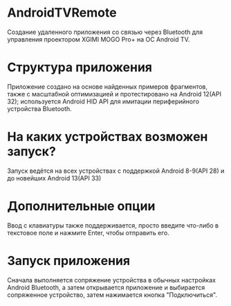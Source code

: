 # AndroidTVRemote
Создание удаленного приложения со связью через Bluetooth для управления проектором XGIMI MOGO Pro+ на ОС Android TV.

# Структура приложения
Приложение создано на основе найденных примеров фрагментов, также с масштабной оптимизацией и протестировано на Android 12(API 32); используется Android HID API для имитации периферийного устройства Bluetooth.

# На каких устройствах возможен запуск?
Запуск ведётся на всех устройствах с поддержкой Android 8-9(API 28) и до новейших Android 13(API 33)

# Дополнительные опции
Ввод с клавиатуры также поддерживается, просто введите что-либо в текстовое поле и нажмите Enter, чтобы отправить его.

# Запуск приложения
Сначала выполняется сопряжение устройства в обычных настройках Android Bluetooth, а затем открывается приложение и выбирается сопряженное устройство, затем нажимается кнопка "Подключиться".

